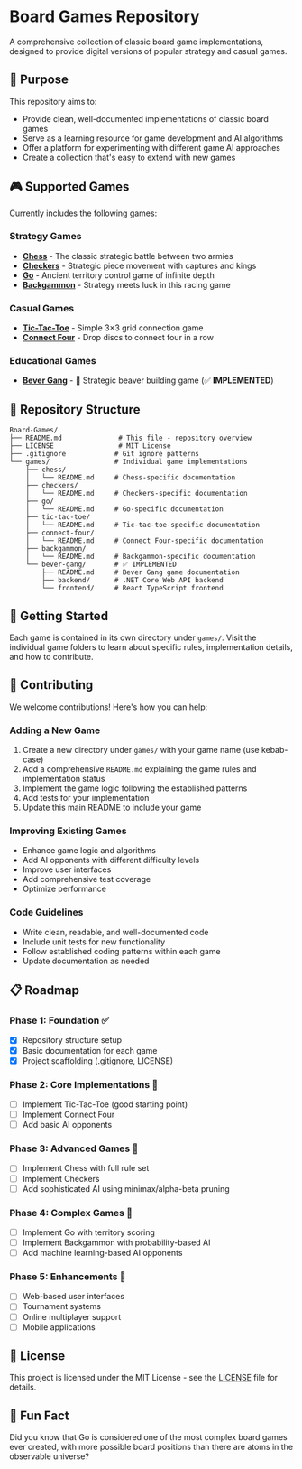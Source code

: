 # Board Games Repository

A comprehensive collection of classic board game implementations, designed to provide digital versions of popular strategy and casual games.

## 🎯 Purpose

This repository aims to:
- Provide clean, well-documented implementations of classic board games
- Serve as a learning resource for game development and AI algorithms
- Offer a platform for experimenting with different game AI approaches
- Create a collection that's easy to extend with new games

## 🎮 Supported Games

Currently includes the following games:

### Strategy Games
- **[Chess](games/chess/)** - The classic strategic battle between two armies
- **[Checkers](games/checkers/)** - Strategic piece movement with captures and kings
- **[Go](games/go/)** - Ancient territory control game of infinite depth
- **[Backgammon](games/backgammon/)** - Strategy meets luck in this racing game

### Casual Games  
- **[Tic-Tac-Toe](games/tic-tac-toe/)** - Simple 3×3 grid connection game
- **[Connect Four](games/connect-four/)** - Drop discs to connect four in a row

### Educational Games
- **[Bever Gang](games/bever-gang/)** - 🦫 Strategic beaver building game (✅ **IMPLEMENTED**)

## 📁 Repository Structure

```
Board-Games/
├── README.md              # This file - repository overview
├── LICENSE                # MIT License
├── .gitignore            # Git ignore patterns
└── games/                # Individual game implementations
    ├── chess/
    │   └── README.md     # Chess-specific documentation
    ├── checkers/
    │   └── README.md     # Checkers-specific documentation
    ├── go/
    │   └── README.md     # Go-specific documentation
    ├── tic-tac-toe/
    │   └── README.md     # Tic-tac-toe-specific documentation
    ├── connect-four/
    │   └── README.md     # Connect Four-specific documentation
    ├── backgammon/
    │   └── README.md     # Backgammon-specific documentation
    └── bever-gang/       # ✅ IMPLEMENTED
        ├── README.md     # Bever Gang game documentation
        ├── backend/      # .NET Core Web API backend
        └── frontend/     # React TypeScript frontend
```

## 🚀 Getting Started

Each game is contained in its own directory under `games/`. Visit the individual game folders to learn about specific rules, implementation details, and how to contribute.

## 🤝 Contributing

We welcome contributions! Here's how you can help:

### Adding a New Game
1. Create a new directory under `games/` with your game name (use kebab-case)
2. Add a comprehensive `README.md` explaining the game rules and implementation status
3. Implement the game logic following the established patterns
4. Add tests for your implementation
5. Update this main README to include your game

### Improving Existing Games
- Enhance game logic and algorithms
- Add AI opponents with different difficulty levels
- Improve user interfaces
- Add comprehensive test coverage
- Optimize performance

### Code Guidelines
- Write clean, readable, and well-documented code
- Include unit tests for new functionality
- Follow established coding patterns within each game
- Update documentation as needed

## 📋 Roadmap

### Phase 1: Foundation ✅
- [x] Repository structure setup
- [x] Basic documentation for each game
- [x] Project scaffolding (.gitignore, LICENSE)

### Phase 2: Core Implementations 🚧
- [ ] Implement Tic-Tac-Toe (good starting point)
- [ ] Implement Connect Four
- [ ] Add basic AI opponents

### Phase 3: Advanced Games 🚧
- [ ] Implement Chess with full rule set
- [ ] Implement Checkers
- [ ] Add sophisticated AI using minimax/alpha-beta pruning

### Phase 4: Complex Games 🚧
- [ ] Implement Go with territory scoring
- [ ] Implement Backgammon with probability-based AI
- [ ] Add machine learning-based AI opponents

### Phase 5: Enhancements 🚧
- [ ] Web-based user interfaces
- [ ] Tournament systems
- [ ] Online multiplayer support
- [ ] Mobile applications

## 📄 License

This project is licensed under the MIT License - see the [LICENSE](LICENSE) file for details.

## 🎲 Fun Fact

Did you know that Go is considered one of the most complex board games ever created, with more possible board positions than there are atoms in the observable universe?
